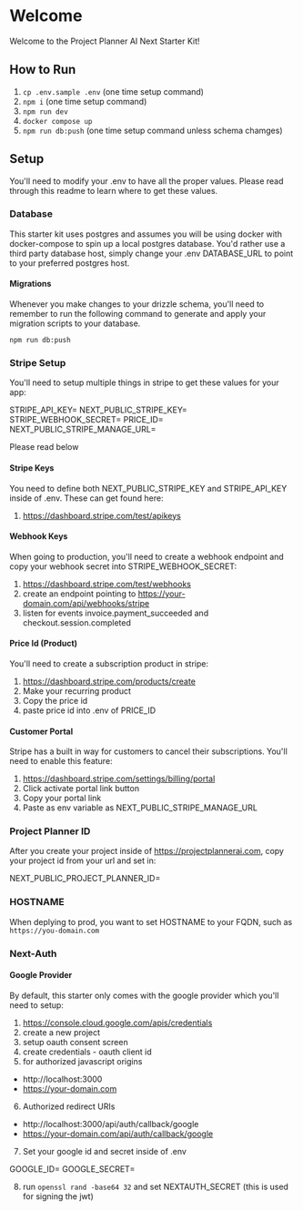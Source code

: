 # Welcome

Welcome to the Project Planner AI Next Starter Kit!

## How to Run

1. `cp .env.sample .env` (one time setup command)
2. `npm i` (one time setup command)
3. `npm run dev`
4. `docker compose up`
5. `npm run db:push` (one time setup command unless schema chamges)

## Setup

You'll need to modify your .env to have all the proper values. Please read through this readme to learn where to get these values.

### Database

This starter kit uses postgres and assumes you will be using docker with docker-compose to spin up a local postgres database. You'd rather use a third party database host, simply change your .env DATABASE_URL to point to your preferred postgres host.

#### Migrations

Whenever you make changes to your drizzle schema, you'll need to remember to run the following command to generate and apply your migration scripts to your database.

`npm run db:push`

### Stripe Setup

You'll need to setup multiple things in stripe to get these values for your app:

STRIPE_API_KEY=
NEXT_PUBLIC_STRIPE_KEY=
STRIPE_WEBHOOK_SECRET=
PRICE_ID=
NEXT_PUBLIC_STRIPE_MANAGE_URL=

Please read below

#### Stripe Keys

You need to define both NEXT_PUBLIC_STRIPE_KEY and STRIPE_API_KEY inside of .env. These can get found here:

1. https://dashboard.stripe.com/test/apikeys

#### Webhook Keys

When going to production, you'll need to create a webhook endpoint and copy your webhook secret into STRIPE_WEBHOOK_SECRET:

1. https://dashboard.stripe.com/test/webhooks
2. create an endpoint pointing to https://your-domain.com/api/webhooks/stripe
3. listen for events invoice.payment_succeeded and checkout.session.completed

#### Price Id (Product)

You'll need to create a subscription product in stripe:

1. https://dashboard.stripe.com/products/create
2. Make your recurring product
3. Copy the price id
4. paste price id into .env of PRICE_ID

#### Customer Portal

Stripe has a built in way for customers to cancel their subscriptions. You'll need to enable this feature:

1. https://dashboard.stripe.com/settings/billing/portal
2. Click activate portal link button
3. Copy your portal link
4. Paste as env variable as NEXT_PUBLIC_STRIPE_MANAGE_URL

### Project Planner ID

After you create your project inside of https://projectplannerai.com, copy your project id from your url and set in:

NEXT_PUBLIC_PROJECT_PLANNER_ID=

### HOSTNAME

When deplying to prod, you want to set HOSTNAME to your FQDN, such as `https://you-domain.com`

### Next-Auth

#### Google Provider

By default, this starter only comes with the google provider which you'll need to setup:

1. https://console.cloud.google.com/apis/credentials
2. create a new project
3. setup oauth consent screen
4. create credentials - oauth client id
5. for authorized javascript origins

- http://localhost:3000
- https://your-domain.com

6. Authorized redirect URIs

- http://localhost:3000/api/auth/callback/google
- https://your-domain.com/api/auth/callback/google

7. Set your google id and secret inside of .env

GOOGLE_ID=
GOOGLE_SECRET=

8. run `openssl rand -base64 32` and set NEXTAUTH_SECRET (this is used for signing the jwt)
